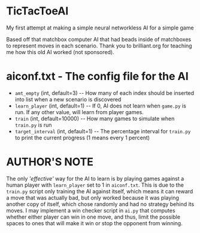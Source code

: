# TicTacToeAI
My first attempt at making a simple neural networkless AI for a simple game

Based off that matchbox computer AI that had beads inside of matchboxes to represent moves in each scenario. Thank you to brilliant.org for teaching me how this old AI worked (not sponsored).

# aiconf.txt - The config file for the AI
- `amt_empty` (int, default=3) -- How many of each index should be inserted into list when a new scenario is discovered
- `learn_player` (int, default=1) -- If 0, AI does not learn when `game.py` is run. If any other value, will learn from player games.
- `train` (int, default=10000) -- How many games to simulate when `train.py` is run
- `target_interval` (int, default=1) -- The percentage interval for `train.py` to print the current progress (1 means every 1 percent) 

# AUTHOR'S NOTE
The only *'effective'* way for the AI to learn is by playing games against a human player with `learn_player` set to 1 in `aiconf.txt`. This is due to the `train.py` script only training the AI against itself, which means it can reward a move that was actually bad, but only worked because it was playing another copy of itself, which chose randomly and had no strategy behind its moves. I may implement a win checker script in `ai.py` that computes whether either player can win in one move, and thus, limit the possible spaces to ones that will make it win or stop the opponent from winning.